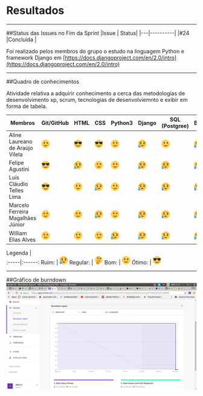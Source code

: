 # Resultados

***

##Status das Issues no Fim da Sprint
|Issue 	| Status|
|---|----------|
|#24 |Concluída |

Foi realizado pelos membros do grupo o estudo na linguagem Python e framework Django em
[https://docs.djangoproject.com/en/2.0/intro](https://docs.djangoproject.com/en/2.0/intro)

***

##Quadro de conhecimentos

Atividade relativa a adquirir conhecimento a cerca das metodologias de desenvolvimento xp, scrum, tecnologias de desenvolviemnto e exibir em forma de tabela.


Membros | Git/GitHub | HTML | CSS | Python3 | Django | SQL (Postgree) | Bootstrap
------- | --- | ---- | --- | -------- | ------ | -------------- | ---------
Aline Laureano de Araújo Vilela   | ![Bom](../../img/happy.png) | ![Ótimo](../../img/cool.png) | ![Ótimo](../../img/cool.png) | ![Bom](../../img/happy.png) | ![Ruim](../../img/sad.png) | ![Bom](../../img/happy.png) | ![Ruim](../../img/sad.png)
Felipe Agustini | ![Ótimo](../../img/cool.png) | ![Ruim](../../img/sad.png)  | ![Bom](../../img/happy.png) | ![Bom](../../img/happy.png) | ![Ruim](../../img/sad.png) | ![Ruim](../../img/sad.png) | ![Ruim](../../img/sad.png)
Luís Cláudio Telles Lima | ![Ótimo](../../img/cool.png) | ![Bom](../../img/happy.png)  | ![Ruim](../../img/sad.png)  | ![Bom](../../img/happy.png) | ![Ruim](../../img/sad.png) | ![Ruim](../../img/sad.png) | ![Ruim](../../img/sad.png)
Marcelo Ferreira Magalhães Júnior | ![Bom](../../img/happy.png)  | ![Bom](../../img/happy.png)  | ![Ruim](../../img/sad.png)  | ![Bom](../../img/happy.png)  | ![Ruim](../../img/sad.png) | ![Ruim](../../img/sad.png) | ![Ruim](../../img/sad.png)
William Elias Alves | ![Bom](../../img/happy.png) | ![Bom](../../img/happy.png) | ![Bom](../../img/happy.png) | ![Ruim](../../img/sad.png)  | ![Ruim](../../img/sad.png) | ![Ruim](../../img/sad.png) | ![Ruim](../../img/sad.png)

Legenda |  
:-----|:------:
 Ruim: | ![Ruim](../../img/sad.png)
 Regular: | ![Regular](../../img/thinking.png) 
 Bom: | ![Bom](../../img/happy.png)
 Ótimo: | ![Ótimo](../../img/cool.png)

***

##Gráfico de burndown
![burndown_sprint02](/img/burndown_sprint02.png)
